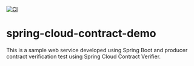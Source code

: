 [![CI](https://github.com/amitdash291/spring-cloud-contract-demo/actions/workflows/ci.yml/badge.svg?branch=main)](https://github.com/amitdash291/spring-cloud-contract-demo/actions/workflows/ci.yml)
# spring-cloud-contract-demo
This is a sample web service developed using Spring Boot and producer contract verification test using Spring Cloud Contract Verifier.
